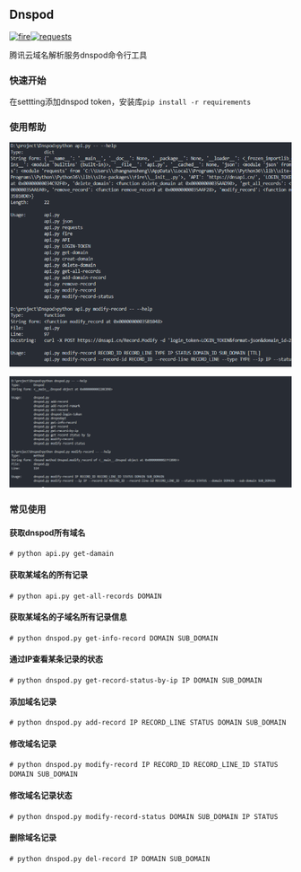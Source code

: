 ## Dnspod
[![fire](https://img.shields.io/badge/fire-0.1.3-green.svg)](https://github.com/google/python-fire)[![requests](https://img.shields.io/badge/requests-2.18.4-red.svg)](https://github.com/requests/requests)

腾讯云域名解析服务dnspod命令行工具


### 快速开始
在settting添加dnspod token，安装库`pip install -r requirements`


### 使用帮助
![](./asset/01.png)

![](./asset/02.png)



### 常见使用
#### 获取dnspod所有域名
`# python api.py get-damain`


#### 获取某域名的所有记录
`# python api.py get-all-records DOMAIN`



#### 获取某域名的子域名所有记录信息
`# python dnspod.py get-info-record DOMAIN SUB_DOMAIN`


#### 通过IP查看某条记录的状态
`# python dnspod.py get-record-status-by-ip IP DOMAIN SUB_DOMAIN`


#### 添加域名记录
`# python dnspod.py add-record IP RECORD_LINE STATUS DOMAIN SUB_DOMAIN`

#### 修改域名记录
`# python dnspod.py modify-record IP RECORD_ID RECORD_LINE_ID STATUS DOMAIN SUB_DOMAIN`

#### 修改域名记录状态
`# python dnspod.py modify-record-status DOMAIN SUB_DOMAIN IP STATUS`

#### 删除域名记录
`# python dnspod.py del-record IP DOMAIN SUB_DOMAIN`